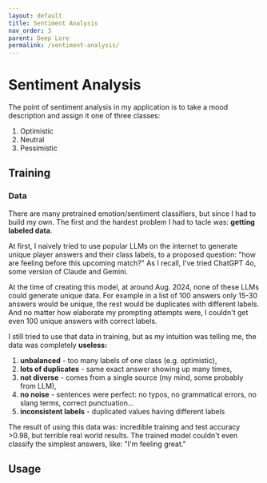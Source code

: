 ```yaml
---
layout: default
title: Sentiment Analysis
nav_order: 3
parent: Deep Lore
permalink: /sentiment-analysis/
---
```


# Sentiment Analysis

The point of sentiment analysis in my application is to take a mood description and assign it one of three classes:
1. Optimistic
2. Neutral
3. Pessimistic

## Training

### Data
There are many pretrained emotion/sentiment classifiers, but since I had to build my own. 
The first and the hardest problem I had to tacle was: **getting labeled data**.

At first, I naively tried to use popular LLMs on the internet to generate unique player answers and their class labels, 
to a proposed question: "how are feeling before this upcoming match?"
As I recall, I've tried ChatGPT 4o, some version of Claude and Gemini.

At the time of creating this model, at around Aug. 2024, none of these LLMs could generate unique data. 
For example in a list of 100 answers only 15-30 answers would be unique, the rest would be duplicates with different labels.
And no matter how elaborate my prompting attempts were, I couldn't get even 100 unique answers with correct labels.

I still tried to use that data in training, but as my intuition was telling me, the data was completely **useless:**
1. **unbalanced** - too many labels of one class (e.g. optimistic),
2. **lots of duplicates** - same exact answer showing up many times,
3. **not diverse** - comes from a single source (my mind, some probably from LLM),
4. **no noise** - sentences were perfect: no typos, no grammatical errors, no slang terms, correct punctuation...
5. **inconsistent labels** - duplicated values having different labels

The result of using this data was: incredible training and test accuracy >0.98, but terrible real world results.
The trained model couldn't even classify the simplest answers, like: "I'm feeling great."

## Usage